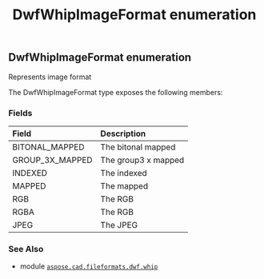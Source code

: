 ﻿---
title: DwfWhipImageFormat enumeration
second_title: Aspose.CAD for Python via .NET API References
description: 
type: docs
weight: 20
url: /aspose.cad.fileformats.dwf.whip/dwfwhipimageformat/
is_root: false
---

## DwfWhipImageFormat enumeration

Represents image format



The DwfWhipImageFormat type exposes the following members:

### Fields
| Field | Description |
| :- | :- |
| BITONAL_MAPPED | The bitonal mapped |
| GROUP_3X_MAPPED | The group3 x mapped |
| INDEXED | The indexed |
| MAPPED | The mapped |
| RGB | The RGB |
| RGBA | The RGB |
| JPEG | The JPEG |



### See Also
* module [`aspose.cad.fileformats.dwf.whip`](..)
